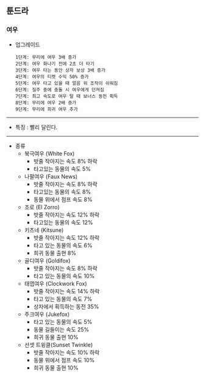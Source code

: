 ## 툰드라
### 여우

+ 업그레이드

      1단계: 무리에 여우 3배 증가
      2단계: 여우 화나기 전에 2초 더 타기
      3단계: 여우 타는 동안 상자 보상 3배 증가
      4단계: 여우의 티켓 수익 50% 증가
      5단계: 여우 타고 있을 때 얼음 위 조작이 쉬워짐
      6단계: 질주 중에 충돌 시 여우에게 던져짐
      7단계: 최고 속도로 여우 탈 때 보너스 동전 획득
      8단계: 무리에 여우 2배 증가
      9단계: 무리에 희귀 여우 추가
	    
***
+ 특징 : 빨리 달린다.
***
* 종류
    * 북극여우 (White Fox)
      + 밧줄 작아지는 속도 8% 하락
      + 타고있는 동물의 속도 5%
    * 나팔여우 (Faux News)
      + 밧줄 작아지는 속도 8% 하락
      + 타고있는 동물의 속도 8%
      + 동물 위에서 점프 속도 8%
    * 조로 (El Zorro)
      + 밧줄 작아지는 속도 12% 하락
      + 타고있는 동물의 속도 12%
    * 키츠네 (Kitsune)
      + 밧줄 작아지는 속도 12% 하락
      + 타고 있는 동물의 속도 6%
      + 희귀 동물 출현 8%
    * 골디여우 (Goldifox)
      + 밧줄 작아지는 속도 8% 하락
      + 타고 있는 동물의 속도 10%
    * 태엽여우 (Clockwork Fox)
      + 밧줄 작아지는 속도 14% 하락
      + 타고 있는 동물의 속도 7%
      + 상자에서 획득하는 동전 35%
    * 주크여우 (Jukefox)
      + 타고 있는 동물의 속도 5%
      + 동물 길들이는 속도 25%
      + 희귀 동물 출현 10%
    * 선셋 트윙클(Sunset Twinkle)
      + 밧줄 작아지는 속도 10% 하락
      + 동물 위에서 점프 속도 10%
      + 희귀 동물 출현 10%

